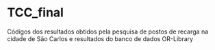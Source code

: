 # TCC_final
Códigos dos resultados obtidos pela pesquisa de postos de recarga na cidade de São Carlos e resultados do banco de dados OR-Library
